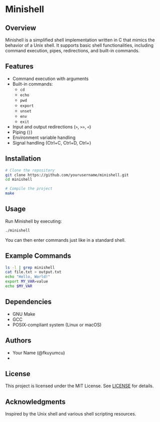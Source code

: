 # Minishell

## Overview
Minishell is a simplified shell implementation written in C that mimics the behavior of a Unix shell. It supports basic shell functionalities, including command execution, pipes, redirections, and built-in commands.

## Features
- Command execution with arguments
- Built-in commands:
  - `cd`
  - `echo`
  - `pwd`
  - `export`
  - `unset`
  - `env`
  - `exit`
- Input and output redirections (`>`, `>>`, `<`)
- Piping (`|`)
- Environment variable handling
- Signal handling (Ctrl+C, Ctrl+D, Ctrl+\)

## Installation
```bash
# Clone the repository
git clone https://github.com/yourusername/minishell.git
cd minishell

# Compile the project
make
```

## Usage
Run Minishell by executing:
```bash
./minishell
```
You can then enter commands just like in a standard shell.

## Example Commands
```bash
ls -l | grep minishell
cat file.txt > output.txt
echo "Hello, World!"
export MY_VAR=value
echo $MY_VAR
```

## Dependencies
- GNU Make
- GCC
- POSIX-compliant system (Linux or macOS)

## Authors
- Your Name (@fkuyumcu)
- 

## License
This project is licensed under the MIT License. See [LICENSE](LICENSE) for details.

## Acknowledgments
Inspired by the Unix shell and various shell scripting resources.

